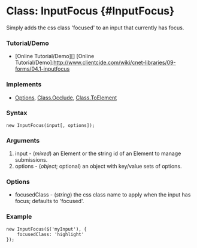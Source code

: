 Class: InputFocus {#InputFocus}
=======================

Simply adds the css class 'focused' to an input that currently has focus.

### Tutorial/Demo

* [Online Tutorial/Demo][]
[Online Tutorial/Demo]:http://www.clientcide.com/wiki/cnet-libraries/09-forms/04.1-inputfocus

### Implements

* [Options][], [Class.Occlude][], [Class.ToElement][]

### Syntax

	new InputFocus(input[, options]);

### Arguments

1. input - (*mixed*) an Element or the string id of an Element to manage submissions.
2. options - (*object*; optional) an object with key/value sets of options.

### Options

* focusedClass - (*string*) the css class name to apply when the input has focus; defaults to 'focused'.

### Example

	new InputFocus($('myInput'), {
		focusedClass: 'highlight'
	});

[Options]: http://www.mootools.net/docs/core/Class/Class.Extras#Options
[Class.Occlude]: http://www.mootools.net/docs/more/Class/Class.Occlude
[Class.ToElement]: http://clientcide.com/docs/Class/ToElement